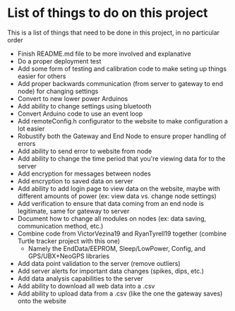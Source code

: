 # List of things to do on this project

This is a list of things that need to be done in this project, in no particular order

* Finish README.md file to be more involved and explanative
* Do a proper deployment test
* Add some form of testing and calibration code to make seting up things easier for others
* Add proper backwards communication (from server to gateway to end node) for changing settings
* Convert to new lower power Arduinos
* Add ability to change settings using bluetooth
* Convert Arduino code to use an event loop
* Add remoteConfig.h configurator to the website to make configuration a lot easier
* Robustify both the Gateway and End Node to ensure proper handling of errors
* Add ability to send error to website from node
* Add ability to change the time period that you're viewing data for to the server
* Add encryption for messages between nodes
* Add encryption to saved data on server
* Add ability to add login page to view data on the website, maybe with different amounts of power (ex: view data vs. change node settings)
* Add verification to ensure that data coming from an end node is legitimate, same for gateway to server
* Document how to change all modules on nodes (ex: data saving, communication method, etc.)
* Combine code from VictorVezina19 and RyanTyrell19 together (combine Turtle tracker project with this one)
	* Namely the EndData/EEPROM, Sleep/LowPower, Config, and GPS/UBX+NeoGPS libraries
* Add data point validation to the server (remove outliers)
* Add server alerts for important data changes (spikes, dips, etc.)
* Add data analysis capabilities to the server
* Add ability to download all web data into a .csv
* Add ability to upload data from a .csv (like the one the gateway saves) onto the website
